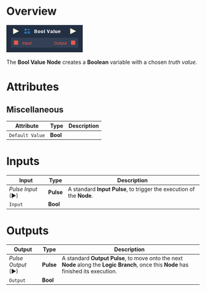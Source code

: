 # Overview

![The Bool Value Node.](../../../.gitbook/assets/node-bool-value.png)

The **Bool Value** **Node** creates a **Boolean** variable with a chosen _truth value_.

# Attributes

## Miscellaneous

|Attribute|Type|Description|
|---|---|---|
|`Default Value` | **Bool** | |

# Inputs

|Input|Type|Description|
|---|---|---|
|*Pulse Input* (►)|**Pulse**|A standard **Input Pulse**, to trigger the execution of the **Node**.|
| `Input`| **Bool** | |

# Outputs

|Output|Type|Description|
|---|---|---|
|*Pulse Output* (►)|**Pulse**|A standard **Output Pulse**, to move onto the next **Node** along the **Logic Branch**, once this **Node** has finished its execution.|
| `Output` | **Bool** | |


